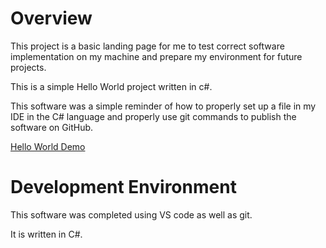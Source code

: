 # Overview

This project is a basic landing page for me to test correct software implementation on my machine and prepare my environment for future projects.

This is a simple Hello World project written in c#.

This software was a simple reminder of how to properly set up a file in my IDE in the C# language and properly use git commands to publish the software on GitHub.

[Hello World Demo](https://youtu.be/cKrnqoVaVQg)

# Development Environment

This software was completed using VS code as well as git.

It is written in C#.
